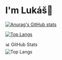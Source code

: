 # I'm Lukáš👋

[![Anurag's GitHub stats](https://github-readme-stats.vercel.app/api?username=luktur)](https://github.com/luktur/github-readme-stats)

[![Top Langs](https://github-readme-stats.vercel.app/api/top-langs/?username=luktur&count_private=true)](https://github.com/luktur/github-readme-stats)

📊 GitHub Stats  
![Top Langs](https://github-readme-stats.vercel.app/api/top-langs/?username=luktur&layout=compact&count_private=true&token=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)  
